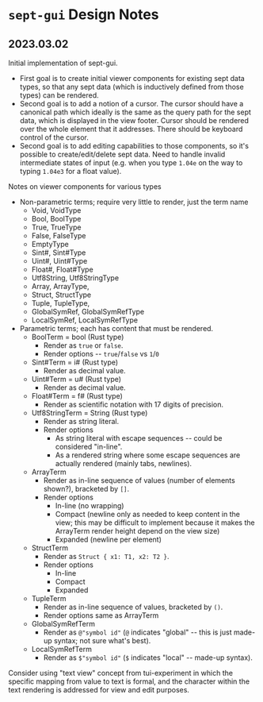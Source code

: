 # `sept-gui` Design Notes

## 2023.03.02

Initial implementation of sept-gui.
-   First goal is to create initial viewer components for existing sept data types, so that any sept data (which is inductively defined from those types) can be rendered.
-   Second goal is to add a notion of a cursor.  The cursor should have a canonical path which ideally is the same as the query path for the sept data, which is displayed in the view footer.  Cursor should be rendered over the whole element that it addresses.  There should be keyboard control of the cursor.
-   Second goal is to add editing capabilities to those components, so it's possible to create/edit/delete sept data.  Need to handle invalid intermediate states of input (e.g. when you type `1.04e` on the way to typing `1.04e3` for a float value).

Notes on viewer components for various types
-   Non-parametric terms; require very little to render, just the term name
    -   Void, VoidType
    -   Bool, BoolType
    -   True, TrueType
    -   False, FalseType
    -   EmptyType
    -   Sint#, Sint#Type
    -   Uint#, Uint#Type
    -   Float#, Float#Type
    -   Utf8String, Utf8StringType
    -   Array, ArrayType,
    -   Struct, StructType
    -   Tuple, TupleType,
    -   GlobalSymRef, GlobalSymRefType
    -   LocalSymRef, LocalSymRefType
-   Parametric terms; each has content that must be rendered.
    -   BoolTerm = bool (Rust type)
        -   Render as `true` or `false`.
        -   Render options -- `true`/`false` vs `1`/`0`
    -   Sint#Term = i# (Rust type)
        -   Render as decimal value.
    -   Uint#Term = u# (Rust type)
        -   Render as decimal value.
    -   Float#Term = f# (Rust type)
        -   Render as scientific notation with 17 digits of precision.
    -   Utf8StringTerm = String (Rust type)
        -   Render as string literal.
        -   Render options
            -   As string literal with escape sequences -- could be considered "in-line".
            -   As a rendered string where some escape sequences are actually rendered (mainly tabs, newlines).
    -   ArrayTerm
        -   Render as in-line sequence of values (number of elements shown?), bracketed by `[]`.
        -   Render options
            -   In-line (no wrapping)
            -   Compact (newline only as needed to keep content in the view; this may be difficult to implement
                because it makes the ArrayTerm render height depend on the view size)
            -   Expanded (newline per element)
    -   StructTerm
        -   Render as `Struct { x1: T1, x2: T2 }`.
        -   Render options
            -   In-line
            -   Compact
            -   Expanded
    -   TupleTerm
        -   Render as in-line sequence of values, bracketed by `()`.
        -   Render options same as ArrayTerm
    -   GlobalSymRefTerm
        -   Render as `@"symbol id"` (`@` indicates "global" -- this is just made-up syntax; not sure what's best).
    -   LocalSymRefTerm
        -   Render as `$"symbol id"` (`$` indicates "local" -- made-up syntax).

Consider using "text view" concept from tui-experiment in which the specific mapping from value to text is formal, and the character within the text rendering is addressed for view and edit purposes.